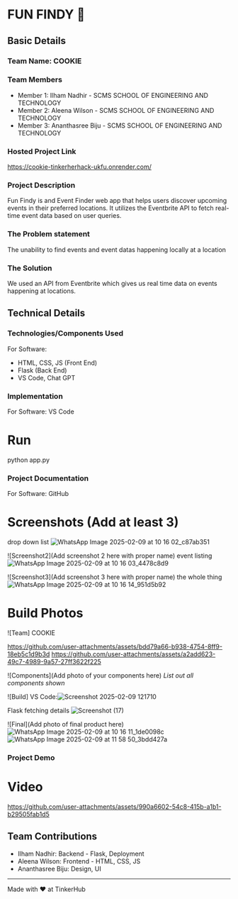 
# FUN FINDY 🎯


## Basic Details
### Team Name: COOKIE


### Team Members
- Member 1: Ilham Nadhir - SCMS SCHOOL OF ENGINEERING AND TECHNOLOGY 
- Member 2: Aleena Wilson -  SCMS SCHOOL OF ENGINEERING AND TECHNOLOGY 
- Member 3: Ananthasree Biju -  SCMS SCHOOL OF ENGINEERING AND TECHNOLOGY 

### Hosted Project Link
https://cookie-tinkerherhack-ukfu.onrender.com/ 

### Project Description
Fun Findy is and Event Finder web app that helps users discover upcoming events in their preferred locations.
It utilizes the Eventbrite API to fetch real-time event data based on user queries.

### The Problem statement
The unability to find events and event datas happening locally at a location

### The Solution
We used an API from Eventbrite which gives us real time data on events happening at locations.

## Technical Details
### Technologies/Components Used
For Software:
- HTML, CSS, JS (Front End)
- Flask (Back End)
- VS Code, Chat GPT

### Implementation
For Software: VS Code

# Run
python app.py

### Project Documentation
For Software: GitHub

# Screenshots (Add at least 3)
drop down list
![WhatsApp Image 2025-02-09 at 10 16 02_c87ab351](https://github.com/user-attachments/assets/2481ad2e-52cb-4cdd-b606-d141c9262c3b)


![Screenshot2](Add screenshot 2 here with proper name)
event listing
![WhatsApp Image 2025-02-09 at 10 16 03_4478c8d9](https://github.com/user-attachments/assets/36e345fc-9d0d-4543-bcef-6a191105babf)


![Screenshot3](Add screenshot 3 here with proper name)
the whole thing
![WhatsApp Image 2025-02-09 at 10 16 14_951d5b92](https://github.com/user-attachments/assets/8918eb5d-679a-405d-882b-f97d81714a53)



# Build Photos
![Team] COOKIE


https://github.com/user-attachments/assets/bdd79a66-b938-4754-8ff9-18eb5c1d9b3d
https://github.com/user-attachments/assets/a2add623-49c7-4989-9a57-27ff3622f225


![Components](Add photo of your components here)
*List out all components shown*

![Build]
VS Code:![Screenshot 2025-02-09 121710](https://github.com/user-attachments/assets/08e269d2-faa2-48b2-8dab-cb3dc8005a39)



Flask fetching details
![Screenshot (17)](https://github.com/user-attachments/assets/862867ea-630d-4daf-b9be-d8b1756e272b)

![Final](Add photo of final product here)
![WhatsApp Image 2025-02-09 at 10 16 11_1de0098c](https://github.com/user-attachments/assets/1a67cb25-7386-46f7-baf2-c99b069d70e7)
![WhatsApp Image 2025-02-09 at 11 58 50_3bdd427a](https://github.com/user-attachments/assets/8c3d5681-acae-4895-9203-a6c7b81a2a34)


### Project Demo
# Video
https://github.com/user-attachments/assets/990a6602-54c8-415b-a1b1-b29505fab1d5


## Team Contributions
- Ilham Nadhir: Backend - Flask, Deployment
- Aleena Wilson: Frontend - HTML, CSS, JS
- Ananthasree Biju: Design, UI

---
Made with ❤️ at TinkerHub
